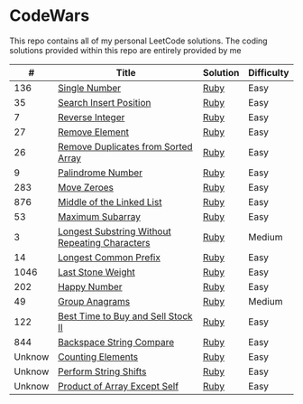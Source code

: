 # CodeWars
This repo contains all of my personal LeetCode solutions. The coding solutions provided within this repo are entirely provided by me

 | # | Title | Solution | Difficulty |
|---| ----- | -------- | ---------- |
|136|[Single Number](https://leetcode.com/problems/single-number/)| [Ruby](https://github.com/vuvykt38/leetCode-Solutions/blob/master/single-number.rb)|Easy|
|35|[Search Insert Position](https://leetcode.com/problems/search-insert-position/)| [Ruby](https://github.com/vuvykt38/leetCode-Solutions/blob/master/search-insert-position.rb)|Easy|
|7|[Reverse Integer](https://leetcode.com/problems/reverse-integer/)| [Ruby](https://github.com/vuvykt38/leetCode-Solutions/blob/master/reverse-integer.rb)|Easy|
|27|[Remove Element](https://leetcode.com/problems/remove-element/)| [Ruby](https://github.com/vuvykt38/leetCode-Solutions/blob/master/remove-elements.rb)|Easy|
|26|[Remove Duplicates from Sorted Array](https://leetcode.com/problems/remove-duplicates-from-sorted-array/)| [Ruby](https://github.com/vuvykt38/leetCode-Solutions/blob/master/remove-duplicates-from-sorted-array.rb)|Easy|
|9|[Palindrome Number](https://leetcode.com/problems/palindrome-number/)| [Ruby](https://github.com/vuvykt38/leetCode-Solutions/blob/master/palindrome-number.rb)|Easy|
|283|[Move Zeroes](https://leetcode.com/problems/move-zeroes/)| [Ruby](https://github.com/vuvykt38/leetCode-Solutions/blob/master/move-zeroes.rb)|Easy|
|876|[Middle of the Linked List](https://leetcode.com/problems/middle-of-the-linked-list/)| [Ruby](https://github.com/vuvykt38/leetCode-Solutions/blob/master/middle-of-the-linked-list.rb)|Easy|
|53|[Maximum Subarray](https://leetcode.com/problems/maximum-subarray/)| [Ruby](https://github.com/vuvykt38/leetCode-Solutions/blob/master/maximum-subarray.rb)|Easy|
|3|[Longest Substring Without Repeating Characters](https://leetcode.com/problems/longest-substring-without-repeating-characters/)| [Ruby](https://github.com/vuvykt38/leetCode-Solutions/blob/master/longest-substring-without-repeating-characters.rb)|Medium|
|14|[Longest Common Prefix](https://leetcode.com/problems/longest-common-prefix/)| [Ruby](https://github.com/vuvykt38/leetCode-Solutions/blob/master/longest-common-prefix.rb)|Easy|
|1046|[Last Stone Weight](https://leetcode.com/problems/last-stone-weight/)| [Ruby](https://github.com/vuvykt38/leetCode-Solutions/blob/master/last-stone-weight.rb)|Easy|
|202|[Happy Number](https://leetcode.com/problems/happy-number/)| [Ruby](https://github.com/vuvykt38/leetCode-Solutions/blob/master/happy-number.rb)|Easy|
|49|[Group Anagrams](https://leetcode.com/problems/group-anagrams/)| [Ruby](https://github.com/vuvykt38/leetCode-Solutions/blob/master/group-anagrams.rb)|Medium|
|122|[Best Time to Buy and Sell Stock II](https://leetcode.com/problems/best-time-to-buy-and-sell-stock-ii/)| [Ruby](https://github.com/vuvykt38/leetCode-Solutions/blob/master/best-time-to-buy-and-sell-stock-ii.rb)|Easy|
|844|[Backspace String Compare](https://leetcode.com/problems/backspace-string-compare/)| [Ruby](https://github.com/vuvykt38/leetCode-Solutions/blob/master/backspace-string-compare.rb)|Easy|
|Unknow|[Counting Elements]()| [Ruby](https://github.com/vuvykt38/leetCode-Solutions/blob/master/counting-elements.rb)|Easy|
|Unknow|[Perform String Shifts]()| [Ruby](https://github.com/vuvykt38/leetCode-Solutions/commit/c71814490badfccac873bd6ca57b415dd7273e7e)|Easy|
|Unknow|[Product of Array Except Self]()| [Ruby](https://github.com/vuvykt38/leetCode-Solutions/commit/5c96da152308c0d1ee748be24c7036079af65f6c)|Easy|
